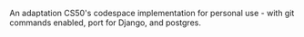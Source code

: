 An adaptation CS50's codespace implementation for personal use - with git commands enabled, port for Django, and postgres.
